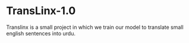 # TransLinx-1.0
Translinx is a small project in which we train our model to translate small english sentences into urdu.
